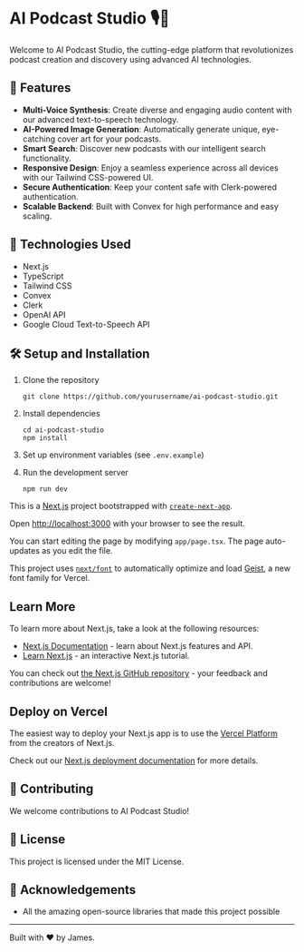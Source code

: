 # AI Podcast Studio 🎙️🤖

Welcome to AI Podcast Studio, the cutting-edge platform that revolutionizes podcast creation and discovery using advanced AI technologies.

## 🌟 Features

- **Multi-Voice Synthesis**: Create diverse and engaging audio content with our advanced text-to-speech technology.
- **AI-Powered Image Generation**: Automatically generate unique, eye-catching cover art for your podcasts.
- **Smart Search**: Discover new podcasts with our intelligent search functionality.
- **Responsive Design**: Enjoy a seamless experience across all devices with our Tailwind CSS-powered UI.
- **Secure Authentication**: Keep your content safe with Clerk-powered authentication.
- **Scalable Backend**: Built with Convex for high performance and easy scaling.

## 🚀 Technologies Used

- Next.js
- TypeScript
- Tailwind CSS
- Convex
- Clerk
- OpenAI API
- Google Cloud Text-to-Speech API

## 🛠️ Setup and Installation

1. Clone the repository
   ```
   git clone https://github.com/yourusername/ai-podcast-studio.git
   ```

2. Install dependencies
   ```
   cd ai-podcast-studio
   npm install
   ```

3. Set up environment variables (see `.env.example`)

4. Run the development server
   ```
   npm run dev
   ```



This is a [Next.js](https://nextjs.org) project bootstrapped with [`create-next-app`](https://nextjs.org/docs/app/api-reference/cli/create-next-app).


Open [http://localhost:3000](http://localhost:3000) with your browser to see the result.

You can start editing the page by modifying `app/page.tsx`. The page auto-updates as you edit the file.

This project uses [`next/font`](https://nextjs.org/docs/app/building-your-application/optimizing/fonts) to automatically optimize and load [Geist](https://vercel.com/font), a new font family for Vercel.

## Learn More

To learn more about Next.js, take a look at the following resources:

- [Next.js Documentation](https://nextjs.org/docs) - learn about Next.js features and API.
- [Learn Next.js](https://nextjs.org/learn) - an interactive Next.js tutorial.

You can check out [the Next.js GitHub repository](https://github.com/vercel/next.js) - your feedback and contributions are welcome!

## Deploy on Vercel

The easiest way to deploy your Next.js app is to use the [Vercel Platform](https://vercel.com/new?utm_medium=default-template&filter=next.js&utm_source=create-next-app&utm_campaign=create-next-app-readme) from the creators of Next.js.

Check out our [Next.js deployment documentation](https://nextjs.org/docs/app/building-your-application/deploying) for more details.
## 🤝 Contributing

We welcome contributions to AI Podcast Studio! 

## 📄 License

This project is licensed under the MIT License.

## 🙏 Acknowledgements
- All the amazing open-source libraries that made this project possible

---
Built with ❤️ by James.

